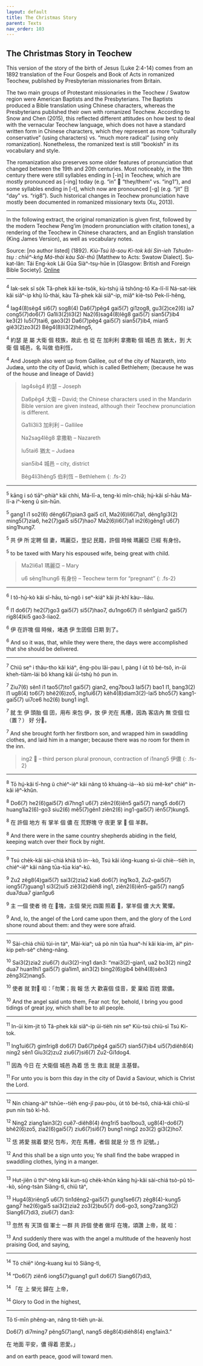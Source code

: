 ```yaml
---
layout: default
title: The Christmas Story
parent: Texts
nav_order: 103
---
```


The Christmas Story in Teochew
------------------------------

This version of the story of the birth of Jesus (Luke 2:4-14) comes from an 1892 translation of the Four Gospels and Book of Acts in romanized Teochew, published by Presbyterian missionaries from Britain.

The two main groups of Protestant missionaries in the Teochew / Swatow region were American Baptists and the Presbyterians. The Baptists produced a Bible translation using Chinese characters, whereas the Presbyterians published their own with romanized Teochew. According to Snow and Chen (2015), this reflected different attitudes on how best to deal with the vernacular Teochew language, which does not have a standard written form in Chinese characters, which they represent as more “culturally conservative” (using characters) vs. “much more radical” (using only romanization). Nonetheless, the romanized text is still “bookish” in its vocabulary and style.

The romanization also preserves some older features of pronunciation that changed between the 19th and 20th centuries. Most noticeably, in the 19th century there were still syllables ending in [-in] in Teochew, which are mostly pronounced as [-ing] today (e.g. “in” 𪜶 “they/them” vs. “ing1”), and some syllables ending in [-t], which now are pronounced [-g] (e.g. “jit” 日 “day” vs. “rig8”). Such historical changes in Teochew pronunciation have mostly been documented in romanized missionary texts (Xu, 2013).

<hr />

In the following extract, the original romanization is given first, followed by the modern Teochew Peng’im (modern pronunciation with citation tones), a rendering of the Teochew in Chinese characters, and an English translation (King James Version), as well as vocabulary notes. 

Source: [no author listed] (1892). *Kiù-Tsú Iâ-sou Ki-tok kâi Sin-ieh Tshuân-tsṳ : chiēⁿ-kńg Má-thài kàu Sài-thû* [Matthew to Acts: Swatow Dialect]. Su-kat-lân: Tái Eng-kok Lãi Gūa Siàⁿ-tsṳ-hũe ìn [Glasgow: British and Foreign Bible Society]. [Online](http://bible.fhl.net/gbdoc/ob/nob.html?book=145)

<hr />

<sup>4</sup> Iak-sek sĩ so̍k Tã-phek kâi ke-tso̍k, kù-tshṳ́ iā tshông-tō Ka-lĩ-lĩ Ná-sat-le̍k kâi siâⁿ-ip khṳ̀ Iû-thài, kàu Tã-phek kâi siâⁿ-ip, miâⁿ kiè-tsò Pek-lĩ-hêng,

<sup>4</sup> Iag4(8)sêg4 si6(7) sog8(4) Da6(7)pêg4 gai5(7) gi1zog8,  gu3(2)ce2(6) ia7 cong5(7)do6(7) Ga1li3(2)li3(2) Na2(6)sag4(8)lêg8 gai5(7) sian5(7)ib4 ke3(2) Iu5(7)tai6, gao3(2) Da6(7)pêg4 gai5(7) sian5(7)ib4, mian5 giê3(2)zo3(2) Bêg4(8)li3(2)hêng5,

<sup>4</sup> 約瑟 是 屬 大衛 個 枝族，故此 也 從 在 加利利 拿撒勒 個 城邑 去 猶太，到 大衛 個 城邑，名 叫做 伯利恆，

<sup>4</sup> And Joseph also went up from Galilee, out of the city of Nazareth, into Judæa, unto the city of David, which is called Bethlehem; (because he was of the house and lineage of David:)

> Iag4sêg4 約瑟 – Joseph
>
> Da6pêg4 大衛 – David; the Chinese characters used in the Mandarin Bible version are given instead, although their Teochew pronunciation is different.
>
> Ga1li3li3 加利利 – Gallilee
>
> Na2sag4lêg8 拿撒勒 – Nazareth
>
> Iu5tai6 猶太 – Judaea
>
> sian5ib4 城邑 – city, district
>
> Bêg4li3hêng5 伯利恆 – Bethlehem
{: .fs-2}

<hr />

<sup>5</sup> kāng i só tiāⁿ-phiàⁿ kâi chhi, Má-lī-a, teng-kì mîn-chiã; hṳ́-kâi sî-hāu Má-lĩ-a iⁿ-keng ũ sin-hūn.

<sup>5</sup> gang1 i1 so2(6) dêng6(7)pian3 gai5 ci1, Ma2(6)li6(7)a1, dêng1gi3(2) ming5(7)zia6, he2(7)gai5 si5(7)hao7 Ma2(6)li6(7)a1 in2(6)gêng1 u6(7) sing1hung7.

<sup>5</sup> 共 伊 所 定聘 個 妻，瑪麗亞，登記 民籍，許個 時候 瑪麗亞 已經 有身份。

<sup>5</sup> to be taxed with Mary his espoused wife, being great with child.

> Ma2li6a1 瑪麗亞 – Mary
>
> u6 sêng1hung6 有身份 – Teochew term for “pregnant”
{: .fs-2}

<hr />

<sup>6</sup> I tõ-hṳ́-kò kâi sî-hāu, tú-ngõ i seⁿ-kiáⁿ kâi jit-khî kàu--liáu.

<sup>6</sup> I1 do6(7) he2(7)go3 gai5(7) si5(7)hao7, du1ngo6(7) i1 sên1gian2 gai5(7) rig8(4)ki5 gao3-liao2.

<sup>6</sup> 伊 在許塊 個 時候，堵遇 伊 生囝個 日期 到了。

<sup>6</sup> And so it was, that, while they were there, the days were accomplished that she should be delivered.

<hr />

<sup>7</sup> Chiũ seⁿ i thâu-tho kâi kiáⁿ, ēng-pòu lâi-pau I, pàng I u̍t tõ bé-tsô, in-ũi kheh-tiàm-lái bô khang kâi ūi-tshṳ̀ hó pun in.

<sup>7</sup> Ziu7(6) sên1 i1 tao5(7)to1 gai5(7) gian2, eng7bou3 lai5(7) bao1 I1, bang3(2) I1 ug8(4) to6(7) bhê2(6)zo5, ing1ui6(7) kêh4(8)diam3(2)-lai5 bho5(7) kang1-gai5(7) ui7ce6 ho2(6) bung1 ing1.

<sup>7</sup> 就 生 伊 頭胎 個 囝，用布 來包 伊，放 伊 夗在 馬槽，因為 客店內 無 空個 位（置？） 好 分𪜶。

<sup>7</sup> And she brought forth her firstborn son, and wrapped him in swaddling clothes, and laid him in a manger; because there was no room for them in the inn.

> ing2 𪜶 – third person plural pronoun, contraction of i1nang5 伊儂
{: .fs-2}

<hr />

<sup>8</sup> Tō hṳ́-kâi tī-hng ũ chiéⁿ-ièⁿ kâi nâng tõ khuàng-iá--kò siú mê-keⁿ chiéⁿ in-kâi iêⁿ-khûn.

<sup>8</sup> Do6(7) he2(6)gai5(7) di7hng1 u6(7) ziên2(6)iên5 gai5(7) nang5 do6(7) huang1ia2(6)-go3 siu2(6) mê5(7)gên1 ziên2(6) ing1-gai5(7) iên5(7)kung5.

<sup>8</sup> 在 許個 地方 有 掌羊 個 儂 在 荒野塊 守 夜更 掌 𪜶 個 羊群。

<sup>8</sup> And there were in the same country shepherds abiding in the field, keeping watch over their flock by night.

<hr />

<sup>9</sup> Tsú che̍k-kâi sài-chiá khiã tō in--kò, Tsú kâi iông-kuang sì-ûi chiè--tie̍h in, chiéⁿ-iêⁿ kâi nâng tūa-tūa kiaⁿ-kũ.

<sup>9</sup> Zu2 zêg8(4)gai5(7) sai3(2)zia2 kia6 do6(7) ing1ko3, Zu2-gai5(7) iong5(7)guang1 si3(2)ui5 ziê3(2)diêh8 ing1, ziên2(6)iên5-gai5(7) nang5 dua7dua7 gian1gu6

<sup>9</sup> 主 一個 使者 徛 在 𪜶塊，主個 榮光 四圍 照着 𪜶，掌羊個 儂 大大 驚懼。

<sup>9</sup> And, lo, the angel of the Lord came upon them, and the glory of the Lord shone round about them: and they were sore afraid.

<hr />

<sup>10</sup> Sài-chiá chiũ tùi-in tàⁿ, Mài-kiaⁿ; uá pò nín tūa huaⁿ-hí kâi kia-im, àiⁿ pìn-kip peh-sèⁿ chèng-nâng.

<sup>10</sup> Sai3(2)zia2 ziu6(7) dui3(2)-ing1 dan3: “mai3(2)-gian1, ua2 bo3(2) ning2 dua7 huan1hi1 gai5(7) gia1im1, ain3(2) bing2(6)gib4 bêh4(8)sên3 zêng3(2)nang5.

<sup>10</sup> 使者 就 對𪜶 呾：「勿驚；我 報 恁 大 歡喜個 佳音，愛 稟給 百姓 眾儂。

<sup>10</sup> And the angel said unto them, Fear not: for, behold, I bring you good tidings of great joy, which shall be to all people.

<hr />

<sup>11</sup> In-ũi kim-jit tō Tã-phek kâi siâⁿ-ip ũi-tie̍h nín seⁿ Kiù-tsú chiũ-sī Tsú Ki-tok.

<sup>11</sup> Ing1ui6(7) gim1rig8 do6(7) Da6(7)pêg4 gai5(7) sian5(7)ib4 ui5(7)diêh8(4) ning2 sên1 Giu3(2)zu2 ziu6(7)si6(7) Zu2-Gi1dog4.

<sup>11</sup> 因為 今日 在 大衛個 城邑 為着 恁 生 救主 就是 主基督。

<sup>11</sup> For unto you is born this day in the city of David a Saviour, which is Christ the Lord.

<hr />

<sup>12</sup> Nín chiang-àiⁿ tshūe--tie̍h eng-jî pau-pòu, u̍t tõ bé-tsô, chiá-kâi chiũ-sĩ pun nín tsò kì-hõ.

<sup>12</sup> Ning2 ziang1ain3(2) cuê7-diêh8(4) êng1ri5 bao1bou3, ug8(4)-do6(7) bhê2(6)zo5, zia2(6)gai5(7) ziu6(7)si6(7) bung1 ning2 zo3(2) gi3(2)ho7.

<sup>12</sup> 恁 將愛 揣着 嬰兒 包布，夗在 馬槽，者個 就是 分 恁 作 記號。」

<sup>12</sup> And this shall be a sign unto you; Ye shall find the babe wrapped in swaddling clothes, lying in a manger.

<hr />

<sup>13</sup> Hut-jiên ũ thiⁿ-téng kâi kun-sṳ̃ che̍k-khûn kāng hṳ́-kâi sài-chiá tsò-pû tō--kò, sōng-tsàn Siãng-tì, chiũ tàⁿ,

<sup>13</sup> Hug4(8)riêng5 u6(7) tin1dêng2-gai5(7) gung1se6(7) zêg8(4)-kung5 gang7 he2(6)gai5 sai3(2)zia2 zo3(2)bu5(7) do6-go3, song7zang3(2) Siang6(7)di3, ziu6(7) dan3:

<sup>13</sup> 忽然 有 天頂 個 軍士 一群 共 許個 使者 做垺 在塊，頌讚 上帝，就 呾：

<sup>13</sup> And suddenly there was with the angel a multitude of the heavenly host praising God, and saying,

<hr />

<sup>14</sup> Tõ chiēⁿ iông-kuang kui tõ Siãng-tì,

<sup>14</sup> “Do6(7) ziên6 iong5(7)guang1 gui1 do6(7) Siang6(7)di3,

<sup>14</sup> 「在 上 榮光 歸在 上帝，

<sup>14</sup> Glory to God in the highest,

<hr />

Tõ tī-mīn phêng-an, nâng tit-tie̍h ṳn-ài.

Do6(7) di7ming7 pêng5(7)ang1, nang5 dêg8(4)diêh8(4) eng1ain3.”

在 地面 平安，儂 得着 恩愛。」

and on earth peace, good will toward men.
